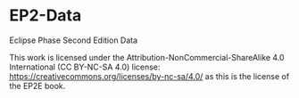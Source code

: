 # EP2-Data
Eclipse Phase Second Edition Data

This work is licensed under the Attribution-NonCommercial-ShareAlike 4.0 International (CC BY-NC-SA 4.0) license: https://creativecommons.org/licenses/by-nc-sa/4.0/ as this is the license of the EP2E book.
